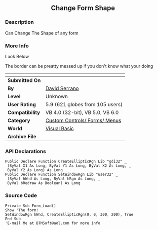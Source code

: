 ﻿<div align="center">

## Change Form Shape


</div>

### Description

Can Change The Shape of any form
 
### More Info
 
Look Below

The border can be preatty messed up if you don't know what your doing


<span>             |<span>
---                |---
**Submitted On**   |
**By**             |[David Serrano](https://github.com/Planet-Source-Code/PSCIndex/blob/master/ByAuthor/david-serrano.md)
**Level**          |Unknown
**User Rating**    |5.9 (621 globes from 105 users)
**Compatibility**  |VB 4\.0 \(32\-bit\), VB 5\.0, VB 6\.0
**Category**       |[Custom Controls/ Forms/  Menus](https://github.com/Planet-Source-Code/PSCIndex/blob/master/ByCategory/custom-controls-forms-menus__1-4.md)
**World**          |[Visual Basic](https://github.com/Planet-Source-Code/PSCIndex/blob/master/ByWorld/visual-basic.md)
**Archive File**   |[](https://github.com/Planet-Source-Code/david-serrano-change-form-shape__1-794/archive/master.zip)

### API Declarations

```
Public Declare Function CreateEllipticRgn Lib "gdi32" _
 (ByVal X1 As Long, ByVal Y1 As Long, ByVal X2 As Long, _
 ByVal Y2 As Long) As Long
Public Declare Function SetWindowRgn Lib "user32" _
 (ByVal hWnd As Long, ByVal hRgn As Long, _
 ByVal bRedraw As Boolean) As Long
```


### Source Code

```
Private Sub Form_Load()
Show 'The form!
SetWindowRgn hWnd, CreateEllipticRgn(0, 0, 300, 200), True
End Sub
'E-mail Me at BTMSoft@aol.com for more info
```

